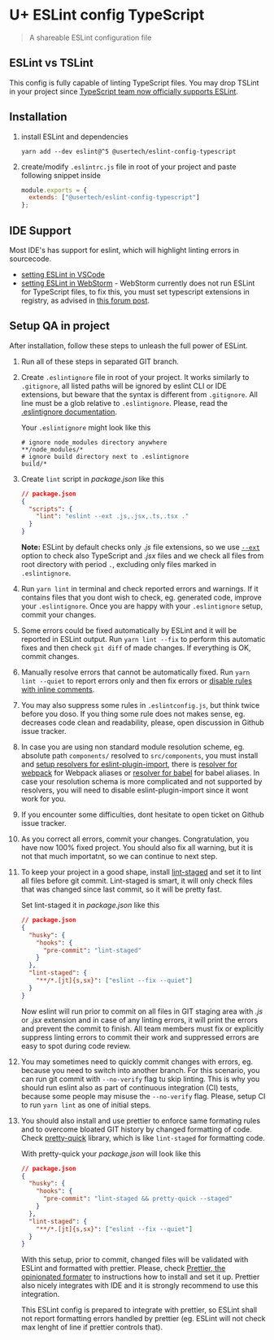 # U+ ESLint config TypeScript

> A shareable ESLint configuration file

## ESLint vs TSLint

This config is fully capable of linting TypeScript files. You may drop TSLint in your project since [TypeScript team now officially supports ESLint](https://eslint.org/blog/2019/01/future-typescript-eslint).

## Installation

1.  install ESLint and dependencies

    `yarn add --dev eslint@^5 @usertech/eslint-config-typescript`

1.  create/modify `.eslintrc.js` file in root of your project and paste following snippet inside

    ```js
    module.exports = {
      extends: ["@usertech/eslint-config-typescript"]
    };
    ```

## IDE Support

Most IDE's has support for eslint, which will highlight linting errors in sourcecode.

- [setting ESLint in VSCode](https://marketplace.visualstudio.com/items?itemName=dbaeumer.vscode-eslint)
- [setting ESLint in WebStorm](https://www.jetbrains.com/help/webstorm/eslint.html) - WebStorm currently does not run ESLint for TypeScript files, to fix this, you must set typescript extensions in registry, as advised in [this forum post](https://intellij-support.jetbrains.com/hc/en-us/community/posts/115000225170-ESLint-and-ts-Typescript-files?page=1#community_comment_360000332879).

## Setup QA in project

After installation, follow these steps to unleash the full power of ESLint.

1. Run all of these steps in separated GIT branch.

1. Create `.eslintignore` file in root of your project. It works similarly to `.gitignore`, all listed paths will be ignored by eslint CLI or IDE extensions, but beware that the syntax is different from `.gitignore`. All line must be a glob relative to `.eslintignore`. Please, read the [.eslintignore documentation](https://eslint.org/docs/user-guide/configuring#eslintignore).

   Your `.eslintignore` might look like this

   ```
   # ignore node_modules directory anywhere
   **/node_modules/*
   # ignore build directory next to .eslintignore
   build/*
   ```

1. Create `lint` script in _package.json_ like this

   ```json
   // package.json
   {
     "scripts": {
       "lint": "eslint --ext .js,.jsx,.ts,.tsx ."
     }
   }
   ```

   **Note:** ESLint by default checks only _.js_ file extensions, so we use [`--ext`](https://eslint.org/docs/user-guide/command-line-interface#--ext) option to check also TypeScript and _.jsx_ files and we check all files from root directory with period `.`, excluding only files marked in `.eslintignore`.

1. Run `yarn lint` in terminal and check reported errors and warnings. If it contains files that you dont wish to check, eg. generated code, improve your `.eslintignore`. Once you are happy with your `.eslintignore` setup, commit your changes.

1. Some errors could be fixed automatically by ESLint and it will be reported in ESLint output. Run `yarn lint --fix` to perform this automatic fixes and then check `git diff` of made changes. If everything is OK, commit changes.

1. Manually resolve errors that cannot be automatically fixed. Run `yarn lint --quiet` to report errors only and then fix errors or [disable rules with inline comments](https://eslint.org/docs/user-guide/configuring#disabling-rules-with-inline-comments).

1. You may also suppress some rules in `.eslintconfig.js`, but think twice before you doso. If you thing some rule does not makes sense, eg. decreases code clean and readability, please, open discussion in Github issue tracker.
 
1. In case you are using non standard module resolution scheme, eg. absolute path `components/` resolved to `src/components`, you must install and [setup resolvers for eslint-plugin-import](https://www.npmjs.com/package/eslint-plugin-import#resolvers), there is [resolver for webpack](https://www.npmjs.com/package/eslint-import-resolver-webpack) for Webpack aliases or [resolver for babel](https://github.com/tleunen/eslint-import-resolver-babel-module) for babel aliases. In case your resolution schema is more complicated and not supported by resolvers, you will need to disable eslint-plugin-import since it wont work for you.

1. If you encounter some difficulties, dont hesitate to open ticket on Github issue tracker.

1. As you correct all errors, commit your changes. Congratulation, you have now 100% fixed project. You should also fix all warning, but it is not that much importatnt, so we can continue to next step.

1. To keep your project in a good shape, install [lint-staged](https://github.com/okonet/lint-staged) and set it to lint all files before git commit. Lint-staged is smart, it will only check files that was changed since last commit, so it will be pretty fast.

   Set lint-staged it in _package.json_ like this

   ```json
   // package.json
   {
     "husky": {
       "hooks": {
         "pre-commit": "lint-staged"
       }
     },
     "lint-staged": {
       "**/*.[jt]{s,sx}": ["eslint --fix --quiet"]
     }
   }
   ```

   Now eslint will run prior to commit on all files in GIT staging area with _.js_ or _.jsx_ extension and in case of any linting errors, it will print the errors and prevent the commit to finish. All team members must fix or explicitly suppress linting errors to commit their work and suppressed errors are easy to spot during code review.

1. You may sometimes need to quickly commit changes with errors, eg. because you need to switch into another branch. For this scenario, you can run git commit with `--no-verify` flag tu skip linting. This is why you should run eslint also as part of continuous integration (CI) tests, because some people may misuse the `--no-verify` flag. Please, setup CI to run `yarn lint` as one of initial steps.

1. You should also install and use prettier to enforce same formating rules and to overcome bloated GIT history by changed formatting of code. Check [pretty-quick](https://github.com/azz/pretty-quick) library, which is like `lint-staged` for formatting code.

   With pretty-quick your _package.json_ will look like this

   ```json
   // package.json
   {
     "husky": {
       "hooks": {
         "pre-commit": "lint-staged && pretty-quick --staged"
       }
     },
     "lint-staged": {
       "**/*.[jt]{s,sx}": ["eslint --fix --quiet"]
     }
   }
   ```

   With this setup, prior to commit, changed files will be validated with ESLint and formatted with prettier. Please, check [Prettier, the opinionated formater](https://prettier.io) to instructions how to install and set it up. Prettier also nicely integrates with IDE and it is strongly recommend to use this integration.

   This ESLint config is prepared to integrate with prettier, so ESLint shall not report formatting errors handled by prettier (eg. ESLint will not check max lenght of line if prettier controls that).
